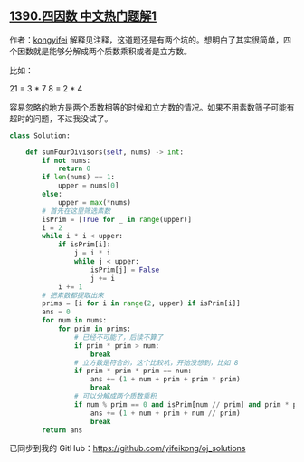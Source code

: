 ## [1390.四因数 中文热门题解1](https://leetcode.cn/problems/four-divisors/solutions/100000/shi-yong-su-shu-shai-zi-chao-guo-100-by-kongyifei)

作者：[kongyifei](https://leetcode.cn/u/kongyifei)
解释见注释，这道题还是有两个坑的。想明白了其实很简单，四个因数就是能够分解成两个质数乘积或者是立方数。

比如：

21 = 3 * 7
8 = 2 * 4

容易忽略的地方是两个质数相等的时候和立方数的情况。如果不用素数筛子可能有超时的问题，不过我没试了。

```py
class Solution:

    def sumFourDivisors(self, nums) -> int:
        if not nums:
            return 0
        if len(nums) == 1:
            upper = nums[0]
        else:
            upper = max(*nums)
        # 首先在这里筛选素数
        isPrim = [True for _ in range(upper)]
        i = 2
        while i * i < upper:
            if isPrim[i]:
                j = i * i
                while j < upper:
                    isPrim[j] = False
                    j += i
            i += 1
        # 把素数都提取出来
        prims = [i for i in range(2, upper) if isPrim[i]]
        ans = 0
        for num in nums:
            for prim in prims:
                # 已经不可能了，后续不算了
                if prim * prim > num:
                    break
                # 立方数是符合的，这个比较坑，开始没想到，比如 8
                if prim * prim * prim == num:
                    ans += (1 + num + prim + prim * prim)
                    break
                # 可以分解成两个质数乘积
                if num % prim == 0 and isPrim[num // prim] and prim * prim != num:
                    ans += (1 + num + prim + num // prim)
                    break
        return ans
```

已同步到我的 GitHub：https://github.com/yifeikong/oj_solutions